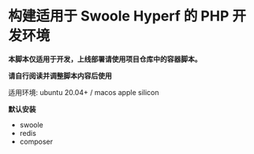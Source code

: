 # 构建适用于 Swoole Hyperf 的 PHP 开发环境

[//]: # (使用世界上最好的语言改变世界)

**本脚本仅适用于开发，上线部署请使用项目仓库中的容器脚本。**

[//]: # (**NOTICE 每次执行脚本均会删除所有 tmp 目录的东西 由于偷懒为将编译好的php指定到固定目录或添加是否删除确认 所以请自觉注意下（**)

**请自行阅读并调整脚本内容后使用**

适用环境: ubuntu 20.04+ / macos apple silicon

**默认安装**

* swoole
* redis
* composer

[//]: # (* libsodium &#40; 这是上游 jwt库 强制要求的 事实上早在很久之前这个包已纳入php内核 &#41;)

[//]: # (* yasd swoole官方的调试工具 &#40; 类型xdebug 对于hyperf是否有用请看自身 &#41;)

[//]: # (* Swoole Tracker 官方的内存泄漏检测 &#40; 仅php80 &#41;)

[//]: # (## PHP 8.0 with Swoole)

[//]: # (* ``sudo bash php-80.sh`` 一路回车即可)

[//]: # (* 请自行将所需php与composer绑定到环境变量)

[//]: # (* PHP 位置 ./tmp/phpxx/php/bin/php)

[//]: # (* Composer 位置 ./tmp/phpxx/composer.phar)

[//]: # ()

[//]: # (## Set PHP 8.0 Env)

[//]: # (* ``sudo bash setenv_php80.sh`` )

[//]: # (* 只软连接了 php 与 composer 俩个必要命令)

[//]: # ()

[//]: # (## PHP 8.1 with Swoole)

[//]: # (* ``sudo bash php-81.sh`` 一路回车即可)

[//]: # (* 实验性内容 )

[//]: # (* hyperf 2.2 绝大多数包未能支持)

[//]: # (* libsodium 未能支持 上游 jwt库 也不听网友建议 删除这个没用库的依赖（ 就离谱)

[//]: # ()

[//]: # (## Set PHP 8.1 Env)

[//]: # (* ``sudo bash setenv_php81.sh``)


